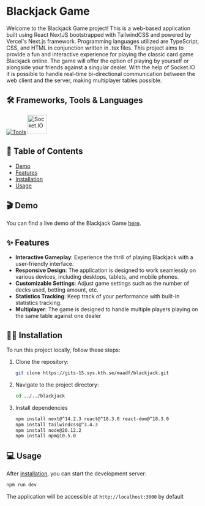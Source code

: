 # Blackjack Game

Welcome to the Blackjack Game project! This is a web-based application built using React NextJS bootstrapped with TailwindCSS and powered by Vercel's Next.js framework. Programming languages utilized are TypeScript, CSS, and HTML in conjunction written in .tsx files. This project aims to provide a fun and interactive experience for playing the classic card game Blackjack online. The game will offer the option of playing by yourself or alongside your friends against a singular dealer. With the help of Socket.IO it is possible to handle real-time bi-directional communication between the web client and the server, making multiplayer tables possible.


## 🛠️ Frameworks, Tools & Languages
[![Tools](https://skillicons.dev/icons?i=react,nextjs,ts,html,css)](https://skillicons.dev)
<img src="https://gits-15.sys.kth.se/storage/user/23641/files/93a5954f-ac6c-43b9-8449-c213998304bb" alt="Socket.IO" width="50">
<br>




## 📝 Table of Contents

- [Demo](#demo)
- [Features](#features)
- [Installation](#installation)
- [Usage](#usage)

## 🎬 Demo

You can find a live demo of the Blackjack Game [here](<demo-url>).

## ✨ Features

- **Interactive Gameplay**: Experience the thrill of playing Blackjack with a user-friendly interface.
- **Responsive Design**: The application is designed to work seamlessly on various devices, including desktops, tablets, and mobile phones.
- **Customizable Settings**: Adjust game settings such as the number of decks used, betting amount, etc.
- **Statistics Tracking**: Keep track of your performance with built-in statistics tracking.
- **Multiplayer**: The game is designed to handle multiple players playing on the same table against one dealer

<a id='installation'></a>
## 👨‍💻 Installation

To run this project locally, follow these steps:

1. Clone the repository:

    ```bash
    git clone https://gits-15.sys.kth.se/maadf/blackjack.git
    ```
2. Navigate to the project directory:
    ```bash
    cd ../../blackjack
    ```
3. Install dependencies
    ```bash
    npm install next@^14.2.3 react@^18.3.0 react-dom@^18.3.0
    npm install tailwindcss@^3.4.3
    npm install node@20.12.2
    npm install npm@10.5.0
    ```

## 💻 Usage

After [installation](https://gits-15.sys.kth.se/maadf/blackjack/edit/main/README.md#installation), you can start the development server:
```bash
npm run dev
```
The application will be accessible at `http://localhost:3000` by default
